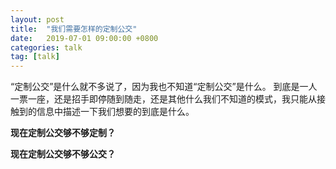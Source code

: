 ```yaml
---
layout: post
title:  "我们需要怎样的定制公交"
date:   2019-07-01 09:00:00 +0800
categories: talk
tag: [talk]
---
```

“定制公交”是什么就不多说了，因为我也不知道“定制公交”是什么。
到底是一人一票一座，还是招手即停随到随走，还是其他什么我们不知道的模式，我只能从接触到的信息中描述一下我们想要的到底是什么。

<!-- more -->

**现在定制公交够不够定制？**

**现在定制公交够不够公交？**

